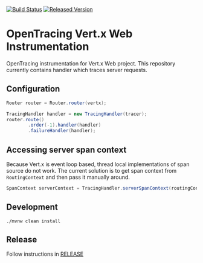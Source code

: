 [![Build Status][ci-img]][ci] [![Released Version][maven-img]][maven]

# OpenTracing Vert.x Web Instrumentation
OpenTracing instrumentation for Vert.x Web project. This repository currently contains
handler which traces server requests.

## Configuration
```java
Router router = Router.router(vertx);

TracingHandler handler = new TracingHandler(tracer);
router.route()
        .order(-1).handler(handler)
        .failureHandler(handler);

```

## Accessing server span context
Because Vert.x is event loop based, thread local implementations of span source do not work.
The current solution is to get span context from `RoutingContext` and then pass it manually around.
```java
SpanContext serverContext = TracingHandler.serverSpanContext(routingContext);
```

## Development
```shell
./mvnw clean install
```

## Release
Follow instructions in [RELEASE](RELEASE.md)

   [ci-img]: https://travis-ci.org/opentracing-contrib/java-vertx-web.svg?branch=master
   [ci]: https://travis-ci.org/opentracing-contrib/java-vertx-web
   [maven-img]: https://img.shields.io/maven-central/v/io.opentracing.contrib/opentracing-vertx-web.svg?maxAge=2592000
   [maven]: http://search.maven.org/#search%7Cga%7C1%7Copentracing-vertx-web
